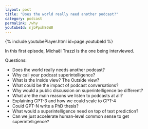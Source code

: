 ```yaml
---
layout: post
title: "Does the world really need another podcast?"
category: podcast
permalink: /why
youtubeId: njbPpxhE6W0
---
```


{% include youtubePlayer.html id=page.youtubeId %}

In this first episode, Michaël Trazzi is the one being interviewed.

Questions:
- Does the world really needs another podcast?
- Why call your podcast superintelligence?
- What is the Inside view? The Outside view?
- What could be the impact of podcast conversations?
- Why would a public discussion on superintelligence be different?
- What are the main reasons we listen to podcasts at all?
- Explaining GPT-3 and how we could scale to GPT-4
- Could GPT-N write a PhD thesis?
- What would a superintelligence need on top of text prediction?
- Can we just accelerate human-level common sense to get superintelligence?